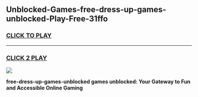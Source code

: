 
## Unblocked-Games-free-dress-up-games-unblocked-Play-Free-31ffo
<h3>
<a href="https://premium76.site?title=free-dress-up-games-unblocked&ref=23A">CLICK TO PLAY</a></h3>
<hr>

<h3>
<a href="https://premium76.site?title=free-dress-up-games-unblocked&ref=23A">CLICK 2 PLAY</a>
  
</h3>

<a href="https://premium76.site?title=free-dress-up-games-unblocked&ref=23A"><img src="https://clearcache.store/games.png"></a>


**free-dress-up-games-unblocked games unblocked: Your Gateway to Fun and Accessible Online Gaming**
